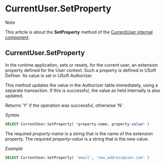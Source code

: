 # CurrentUser.SetProperty



> [!NOTE]
> This article is about the **SetProperty** method of the [CurrentUser internal component](/docs/Extensions/CurrentUser%20internal%20component).

## **CurrentUser.SetProperty**

In the runtime application, sets or resets, for the current user, an extension property defined for the User context. Such a property is defined in USoft Definer. Its value is set in USoft Authorizer.

This method updates the value in the Authorizer table immediately, using a separate transaction. If this is successful, the value as held internally is also updated.

Returns 'Y' if the operation was successful, otherwise 'N'.

*Syntax*

```sql
SELECT CurrentUser.SetProperty( *property-name, property-value* )
```

The required *property-name* is a string that is the name of the extension property. The required *property-value* is a string that is the new value.

*Example*

```sql
SELECT CurrentUser.SetProperty( 'email', 'new_address@user.com' )
```

 